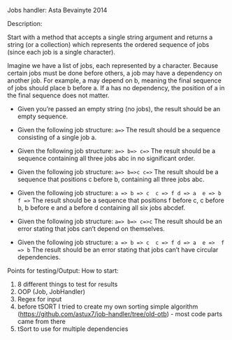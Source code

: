 Jobs handler: Asta Bevainyte 2014

Description:

Start with a method that accepts a single string argument and returns a string (or a collection) which represents the ordered sequence of jobs (since each job is a single character).

Imagine we have a list of jobs, each represented by a character. Because certain jobs must be done before others, a job may have a dependency on another job. For example, a may depend on b, meaning the final sequence of jobs should place b before a. If a has no dependency, the position of a in the final sequence does not matter.

+ Given you’re passed an empty string (no jobs), the result should be an empty sequence.

+ Given the following job structure:
``a=>``
The result should be a sequence consisting of a single job a.

+ Given the following job structure:
``
a=>
b=>
c=>
``
The result should be a sequence containing all three jobs abc in no significant order. 

+ Given the following job structure:
``
a=>
b=>c
c=>
``
The result should be a sequence that positions c before b, containing all three jobs abc. 

+ Given the following job structure:
``
a =>
b => c 
c => f
d => a 
e => b 
f =>
``
The result should be a sequence that positions f before c, c before b, b before e and a before d containing all six jobs abcdef. 

+ Given the following job structure:
``
a=>
b=>
c=>c
``
The result should be an error stating that jobs can’t depend on themselves. 

+ Given the following job structure:
``
a =>
b => c 
c => f
d => a 
e => 
f => b
``
The result should be an error stating that jobs can’t have circular dependencies.


Points for testing/Output:
How to start:

1. 8 different things to test for results
2. OOP (Job, JobHandler)
3. Regex for input
4. before tSORT I tried to create my own sorting simple algorithm (https://github.com/astux7/job-handler/tree/old-otb) - most code parts came from there
5. tSort to use for multiple dependencies

